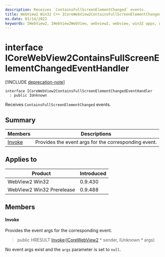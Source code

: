 ```yaml
---
description: Receives `ContainsFullScreenElementChanged` events.
title: WebView2 Win32 C++ ICoreWebView2ContainsFullScreenElementChangedEventHandler
ms.date: 01/14/2022
keywords: IWebView2, IWebView2WebView, webview2, webview, win32 apps, win32, edge, ICoreWebView2, ICoreWebView2Controller, browser control, edge html, ICoreWebView2ContainsFullScreenElementChangedEventHandler
---
```


# interface ICoreWebView2ContainsFullScreenElementChangedEventHandler

[!INCLUDE [deprecation-note](../includes/deprecation-note.md)]

```
interface ICoreWebView2ContainsFullScreenElementChangedEventHandler
  : public IUnknown
```

Receives `ContainsFullScreenElementChanged` events.

## Summary

 Members                        | Descriptions
--------------------------------|---------------------------------------------
[Invoke](#invoke) | Provides the event args for the corresponding event.

## Applies to

Product                         | Introduced
--------------------------------|---------------------------------------------
WebView2 Win32            |    0.9.430
WebView2 Win32 Prerelease |    0.9.488

## Members

#### Invoke

Provides the event args for the corresponding event.

> public HRESULT [Invoke](#invoke)([ICoreWebView2](icorewebview2.md) * sender, IUnknown * args)

No event args exist and the `args` parameter is set to `null`.

